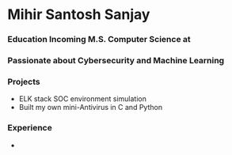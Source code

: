 # Mihir Santosh Sanjay

### Education Incoming M.S. Computer Science at 
### Passionate about Cybersecurity and Machine Learning

### Projects
- ELK stack SOC environment simulation
- Built my own mini-Antivirus in C and Python

### Experience
- 
